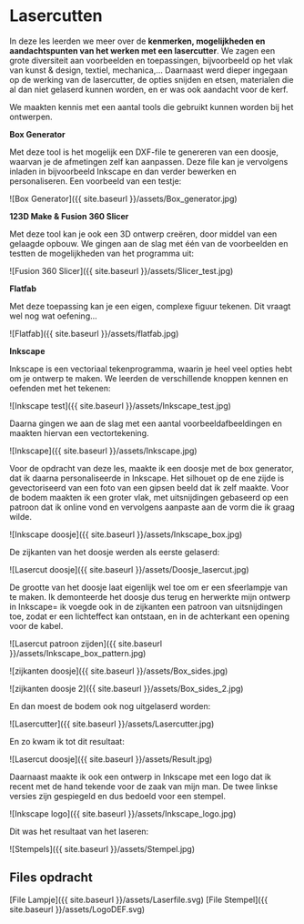 # Lasercutten

In deze les leerden we meer over de **kenmerken, mogelijkheden en aandachtspunten van het werken met een lasercutter**. We zagen een grote diversiteit aan voorbeelden en toepassingen, bijvoorbeeld op het vlak van kunst & design, textiel, mechanica,... Daarnaast werd dieper ingegaan op de werking van de lasercutter, de opties snijden en etsen, materialen die al dan niet gelaserd kunnen worden, en er was ook aandacht voor de kerf. 

We maakten kennis met een aantal tools die gebruikt kunnen worden bij het ontwerpen.

**Box Generator**

Met deze tool is het mogelijk een DXF-file te genereren van een doosje, waarvan je de afmetingen zelf kan aanpassen. Deze file kan je vervolgens inladen in bijvoorbeeld Inkscape en dan verder bewerken en personaliseren.
Een voorbeeld van een testje:

![Box Generator]({{ site.baseurl }}/assets/Box_generator.jpg)

**123D Make & Fusion 360 Slicer**

Met deze tool kan je ook een 3D ontwerp creëren, door middel van een gelaagde opbouw. 
We gingen aan de slag met één van de voorbeelden en testten de mogelijkheden van het programma uit:

![Fusion 360 Slicer]({{ site.baseurl }}/assets/Slicer_test.jpg)

**Flatfab**

Met deze toepassing kan je een eigen, complexe figuur tekenen. Dit vraagt wel nog wat oefening...

![Flatfab]({{ site.baseurl }}/assets/flatfab.jpg)

**Inkscape**

Inkscape is een vectoriaal tekenprogramma, waarin je heel veel opties hebt om je ontwerp te maken.
We leerden de verschillende knoppen kennen en oefenden met het tekenen:

![Inkscape test]({{ site.baseurl }}/assets/Inkscape_test.jpg)

Daarna gingen we aan de slag met een aantal voorbeeldafbeeldingen en maakten hiervan een vectortekening.

![Inkscape]({{ site.baseurl }}/assets/Inkscape.jpg)

Voor de opdracht van deze les, maakte ik een doosje met de box generator, dat ik daarna personaliseerde in Inkscape. Het silhouet op de ene zijde is gevectoriseerd van een foto van een gipsen beeld dat ik zelf maakte. Voor de bodem maakten ik een groter vlak, met uitsnijdingen gebaseerd op een patroon dat ik online vond en vervolgens aanpaste aan de vorm die ik graag wilde. 

![Inkscape doosje]({{ site.baseurl }}/assets/Inkscape_box.jpg)

De zijkanten van het doosje werden als eerste gelaserd:

![Lasercut doosje]({{ site.baseurl }}/assets/Doosje_lasercut.jpg)

De grootte van het doosje laat eigenlijk wel toe om er een sfeerlampje van te maken. Ik demonteerde het doosje dus terug en herwerkte mijn ontwerp in Inkscape= ik voegde ook in de zijkanten een patroon van uitsnijdingen toe, zodat er een lichteffect kan ontstaan, en in de achterkant een opening voor de kabel. 

![Lasercut patroon zijden]({{ site.baseurl }}/assets/Inkscape_box_pattern.jpg)

![zijkanten doosje]({{ site.baseurl }}/assets/Box_sides.jpg) 

![zijkanten doosje 2]({{ site.baseurl }}/assets/Box_sides_2.jpg) 

En dan moest de bodem ook nog uitgelaserd worden:

![Lasercutter]({{ site.baseurl }}/assets/Lasercutter.jpg)

En zo kwam ik tot dit resultaat:

![Lasercut doosje]({{ site.baseurl }}/assets/Result.jpg) 

Daarnaast maakte ik ook een ontwerp in Inkscape met een logo dat ik recent met de hand tekende voor de zaak van mijn man. De twee linkse versies zijn gespiegeld en dus bedoeld voor een stempel.

![Inkscape logo]({{ site.baseurl }}/assets/Inkscape_logo.jpg)

Dit was het resultaat van het laseren:

![Stempels]({{ site.baseurl }}/assets/Stempel.jpg) 

## Files opdracht

[File Lampje]({{ site.baseurl }}/assets/Laserfile.svg)
[File Stempel]({{ site.baseurl }}/assets/LogoDEF.svg)
